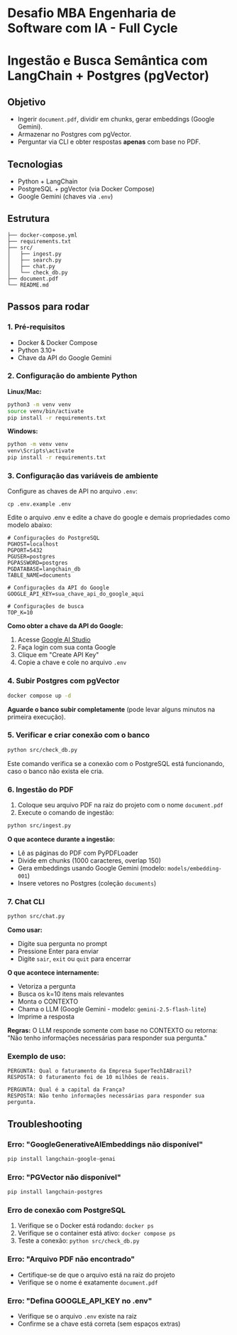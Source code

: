 # Desafio MBA Engenharia de Software com IA - Full Cycle

# Ingestão e Busca Semântica com LangChain + Postgres (pgVector)

## Objetivo
- Ingerir `document.pdf`, dividir em chunks, gerar embeddings (Google Gemini).
- Armazenar no Postgres com pgVector.
- Perguntar via CLI e obter respostas **apenas** com base no PDF.

## Tecnologias
- Python + LangChain
- PostgreSQL + pgVector (via Docker Compose)
- Google Gemini (chaves via `.env`)

## Estrutura

```
├── docker-compose.yml
├── requirements.txt
├── src/
│   ├── ingest.py
│   ├── search.py
│   ├── chat.py
│   └── check_db.py
├── document.pdf
└── README.md
```

## Passos para rodar

### 1. Pré-requisitos
- Docker & Docker Compose
- Python 3.10+
- Chave da API do Google Gemini

### 2. Configuração do ambiente Python

**Linux/Mac:**
```bash
python3 -m venv venv
source venv/bin/activate
pip install -r requirements.txt
```

**Windows:**
```cmd
python -m venv venv
venv\Scripts\activate
pip install -r requirements.txt
```

### 3. Configuração das variáveis de ambiente

Configure as chaves de API no arquivo `.env`:

```
cp .env.example .env
```

Edite o arquivo .env e edite a chave do google e demais propriedades como modelo abaixo:

```env
# Configurações do PostgreSQL
PGHOST=localhost
PGPORT=5432
PGUSER=postgres
PGPASSWORD=postgres
PGDATABASE=langchain_db
TABLE_NAME=documents

# Configurações da API do Google
GOOGLE_API_KEY=sua_chave_api_do_google_aqui

# Configurações de busca
TOP_K=10
```

**Como obter a chave da API do Google:**
1. Acesse [Google AI Studio](https://makersuite.google.com/app/apikey)
2. Faça login com sua conta Google
3. Clique em "Create API Key"
4. Copie a chave e cole no arquivo `.env`

### 4. Subir Postgres com pgVector

```bash
docker compose up -d
```

**Aguarde o banco subir completamente** (pode levar alguns minutos na primeira execução).

### 5. Verificar e criar conexão com o banco

```bash
python src/check_db.py
```

Este comando verifica se a conexão com o PostgreSQL está funcionando, caso o banco não exista ele cria.

### 6. Ingestão do PDF

1. Coloque seu arquivo PDF na raiz do projeto com o nome `document.pdf`
2. Execute o comando de ingestão:

```bash
python src/ingest.py
```

**O que acontece durante a ingestão:**
- Lê as páginas do PDF com PyPDFLoader
- Divide em chunks (1000 caracteres, overlap 150)
- Gera embeddings usando Google Gemini (modelo: `models/embedding-001`)
- Insere vetores no Postgres (coleção `documents`)

### 7. Chat CLI

```bash
python src/chat.py
```

**Como usar:**
- Digite sua pergunta no prompt
- Pressione Enter para enviar
- Digite `sair`, `exit` ou `quit` para encerrar

**O que acontece internamente:**
- Vetoriza a pergunta
- Busca os k=10 itens mais relevantes
- Monta o CONTEXTO
- Chama o LLM (Google Gemini - modelo: `gemini-2.5-flash-lite`)
- Imprime a resposta

**Regras:** O LLM responde somente com base no CONTEXTO ou retorna: "Não tenho informações necessárias para responder sua pergunta."

### Exemplo de uso:
```
PERGUNTA: Qual o faturamento da Empresa SuperTechIABrazil?
RESPOSTA: O faturamento foi de 10 milhões de reais.

PERGUNTA: Qual é a capital da França?
RESPOSTA: Não tenho informações necessárias para responder sua pergunta.
```

## Troubleshooting

### Erro: "GoogleGenerativeAIEmbeddings não disponível"
```bash
pip install langchain-google-genai
```

### Erro: "PGVector não disponível"
```bash
pip install langchain-postgres
```

### Erro de conexão com PostgreSQL
1. Verifique se o Docker está rodando: `docker ps`
2. Verifique se o container está ativo: `docker compose ps`
3. Teste a conexão: `python src/check_db.py`

### Erro: "Arquivo PDF não encontrado"
- Certifique-se de que o arquivo está na raiz do projeto
- Verifique se o nome é exatamente `document.pdf`

### Erro: "Defina GOOGLE_API_KEY no .env"
- Verifique se o arquivo `.env` existe na raiz
- Confirme se a chave está correta (sem espaços extras)

